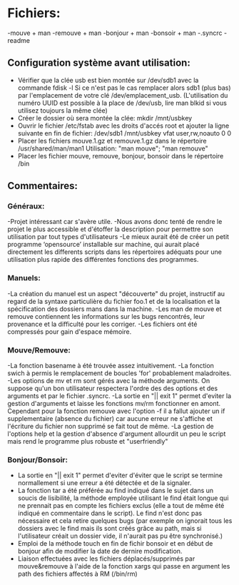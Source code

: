 # Fichiers:

-mouve + man 
-remouve + man
-bonjour + man
-bonsoir + man
-.syncrc
-readme

## Configuration système avant utilisation:

- Vérifier que la clée usb est bien montée sur /dev/sdb1 avec la commande fdisk -l
  Si ce n'est pas le cas remplacer alors sdb1 (plus bas) par l'emplacement de votre clé /dev/emplacement_usb.
  (L'utilisation du numéro UUID est possible à la place de /dev/usb, lire man blkid si vous utilisez toujours la même clée)
- Créer le dossier où sera montée la clée: mkdir /mnt/usbkey
- Ouvrir le fichier /etc/fstab avec les droits d'accés root et ajouter la ligne suivante en fin de fichier:
/dev/sdb1  /mnt/usbkey       vfat    user,rw,noauto      0      0
- Placer les fichiers mouve.1.gz et remouve.1.gz dans le répertoire /usr/shared/man/man1
  Utilisation: "man mouve"; "man remouve"
- Placer les fichier mouve, remouve, bonjour, bonsoir dans le répertoire /bin
 
## Commentaires: 

### Généraux:
-Projet intéressant car s'avère utile.
-Nous avons donc tenté de rendre le projet le plus accessible et d'étoffer la description pour 
 permettre son utilisation par tout types d'utilisateurs 
-Le mieux aurait été de créer un petit programme ‘opensource’ installable sur machine, qui aurait placé directement 
les differents scripts dans les répertoires adéquats pour une utilisation plus rapide des différentes fonctions des programmes.

### Manuels:
-La création du manuel est un aspect "découverte" du projet, instructif au regard de la syntaxe 
 particulière du fichier foo.1 et de la localisation et la spécification des dossiers mans dans la machine.
-Les man de mouve et remouve contiennent les informations sur les bugs rencontrés, leur provenance et la difficulté pour les corriger.
-Les fichiers ont été compressés pour gain d'espace mémoire.

### Mouve/Remouve:
-La fonction basename à été trouvée assez intuitivement. 
-La fonction swich à permis le remplacement de boucles 'for' probablement maladroites.
-Les options de mv et rm sont gérés avec la méthode arguments. On suppose qu'un bon utilisateur respectera l'ordre des 
 des options et des arguments et par le fichier .syncrc.
-La sortie en "|| exit 1" permet d'eviter la gestion d'arguments et laisse les fonctions mv/rm fonctionner en amont.
 Cependant pour la fonction remouve avec l'option -f il a fallut ajouter un if supplementaire (absence du fichier)
 car aucune erreur ne s'affiche et l'écriture du fichier non supprimé se fait tout de même.
-La gestion de l'options help et la gestion d'absence d'argument allourdit un peu le script mais rend le programme 
 plus robuste et "userfriendly"


### Bonjour/Bonsoir:

- La sortie en "|| exit 1" permet d'eviter d'éviter que le script se termine normallement si une erreur a été détectée et de la signaler.
- La fonction tar a été préférée au find indiqué dans le sujet dans un soucis de lisibilité, la méthode employée utilisant le find était longue qui ne prennait 
  pas en compte les fichiers exclus (elle a tout de même été indiqué en commentaire dans le script). Le find n'est donc pas nécessaire et cela retire quelques bugs 
  (par exemple on ignorait tous les dossiers avec le find mais ils sont créés grâce au path, mais si l'utilisateur créait un dossier vide, il n'aurait pas pu être synchronisé.)
- Emploi de la méthode touch en fin de fichir bonsoir et en début de bonjour afin de modifier la date de dernire modification.
- Liaison effectuées avec les fichiers déplacés/supprimés par mouve&remouve à l'aide de la fonction xargs qui passe en argument les path des fichiers affectés à RM (/bin/rm)

 
